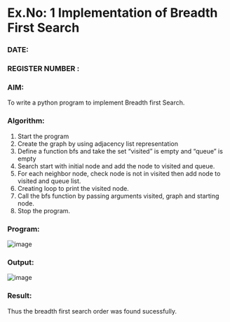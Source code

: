 # Ex.No: 1  Implementation of Breadth First Search 
### DATE:                                                                            
### REGISTER NUMBER : 
### AIM: 
To write a python program to implement Breadth first Search. 
### Algorithm:
1. Start the program
2. Create the graph by using adjacency list representation
3. Define a function bfs and take the set “visited” is empty and “queue” is empty
4. Search start with initial node and add the node to visited and queue.
5. For each neighbor node, check node is not in visited then add node to visited and queue list.
6.  Creating loop to print the visited node.
7.   Call the bfs function by passing arguments visited, graph and starting node.
8.   Stop the program.
### Program:
![image](https://github.com/user-attachments/assets/07dfbe9b-ad6b-46fb-82ad-bf31d5cecb44)
### Output:

![image](https://github.com/user-attachments/assets/a69081ed-b84b-4bbe-bc72-a0542413f718)

### Result:
Thus the breadth first search order was found sucessfully.
